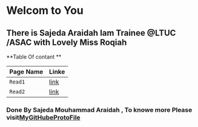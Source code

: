   # Welcom to You 
  ## There is Sajeda Araidah Iam Trainee @LTUC /ASAC with Lovely Miss  Roqiah     


**Table Of contant **

|  Page Name | Linke |
| --- | --- |
| `Read1` | [link](https://github.com/Sajeda-Araidah/reading-notes/blob/main/README.md) |
| `Read2` | [link]()   |

### Done By Sajeda Mouhammad Araidah , To knowe more Please visit[MyGitHubeProtoFile](https://github.com/Sajeda-Araidah)



